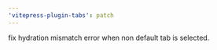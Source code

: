 ```yaml
---
'vitepress-plugin-tabs': patch
---
```


fix hydration mismatch error when non default tab is selected.
